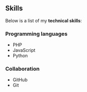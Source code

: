 ## Skills

Below is a list of my **technical skills**:

### Programming languages
- PHP
- JavaScript
- Python

### Collaboration
- GitHub
- Git
